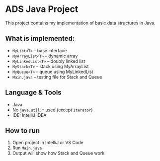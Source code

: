 # ADS Java Project

This project contains my implementation of basic data structures in Java.

##  What is implemented:

- `MyList<T>` – base interface
- `MyArrayList<T>` – dynamic array
- `MyLinkedList<T>` – doubly linked list
- `MyStack<T>` – stack using MyArrayList
- `MyQueue<T>` – queue using MyLinkedList
- `Main.java` – testing file for Stack and Queue

##  Language & Tools

- Java
- No `java.util.*` used (except `Iterator`)
- IDE: IntelliJ IDEA

##  How to run

1. Open project in IntelliJ or VS Code
2. Run `Main.java`
3. Output will show how Stack and Queue work
